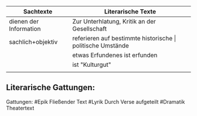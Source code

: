 | Sachtexte              | Literarische Texte                                          |
| ---------------------- | ----------------------------------------------------------- |
| dienen der Information | Zur Unterhlatung, Kritik an der Gesellschaft                |
| sachlich+objektiv      | referieren auf bestimmte historische \| politische Umstände |
|                        | etwas Erfundenes ist erfunden                               |
|                        | ist "Kulturgut"                                             |
|                        |                                                             |
## Literarische Gattungen:
Gattungen:
	#Epik
		Fließender Text
	#Lyrik
		Durch Verse aufgeteilt
	#Dramatik
		Theatertext